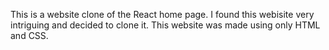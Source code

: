 This is a website clone of the React home page.
I found this webisite very intriguing and decided to clone it.
This website was made using only HTML and CSS.
